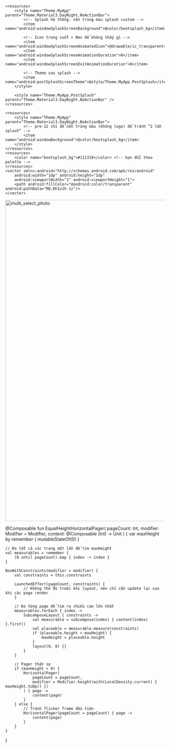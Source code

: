 ```
<resources>
    <style name="Theme.MyApp" parent="Theme.Material3.DayNight.NoActionBar">
        <!-- Splash hệ thống: nền trùng màu splash custom -->
        <item name="android:windowSplashScreenBackground">@color/bootsplash_bg</item>

        <!-- Icon trong suốt + 0ms để không thấy gì -->
        <item name="android:windowSplashScreenAnimatedIcon">@drawable/ic_transparent</item>
        <item name="android:windowSplashScreenAnimationDuration">0</item>
        <item name="android:windowSplashScreenExitAnimationDuration">0</item>

        <!-- Theme sau splash -->
        <item name="android:postSplashScreenTheme">@style/Theme.MyApp.PostSplash</item>
    </style>

    <style name="Theme.MyApp.PostSplash" parent="Theme.Material3.DayNight.NoActionBar" />
</resources>

<resources>
    <style name="Theme.MyApp" parent="Theme.Material3.DayNight.NoActionBar">
        <!-- pre-12 chỉ để nền trùng màu (không logo) để tránh “2 lần splash” -->
        <item name="android:windowBackground">@color/bootsplash_bg</item>
    </style>
</resources>
<resources>
    <color name="bootsplash_bg">#111318</color> <!-- bạn đổi theo palette -->
</resources>
<vector xmlns:android="http://schemas.android.com/apk/res/android"
    android:width="1dp" android:height="1dp"
    android:viewportWidth="1" android:viewportHeight="1">
    <path android:fillColor="@android:color/transparent" android:pathData="M0,0h1v1h-1z"/>
</vector>
```
<img width="761" height="1011" alt="multi_select_photo" src="https://github.com/user-attachments/assets/3ad0878c-6c8b-4cac-b40d-76df727244c2" />


@Composable
fun EqualHeightHorizontalPager(
    pageCount: Int,
    modifier: Modifier = Modifier,
    content: @Composable (Int) -> Unit
) {
    var maxHeight by remember { mutableStateOf(0) }

    // Đo tất cả các trang một lần để tìm maxHeight
    val measurables = remember {
        (0 until pageCount).map { index -> index }
    }

    BoxWithConstraints(modifier = modifier) {
        val constraints = this.constraints

        LaunchedEffect(pageCount, constraints) {
            // Không thể đo trước khi layout, nên chỉ cần update lại sau khi các page render
        }

        // Đo từng page để tìm ra chiều cao lớn nhất
        measurables.forEach { index ->
            SubcomposeLayout { constraints ->
                val measurable = subcompose(index) { content(index) }.first()
                val placeable = measurable.measure(constraints)
                if (placeable.height > maxHeight) {
                    maxHeight = placeable.height
                }
                layout(0, 0) {}
            }
        }

        // Pager thật sự
        if (maxHeight > 0) {
            HorizontalPager(
                pageCount = pageCount,
                modifier = Modifier.height(with(LocalDensity.current) { maxHeight.toDp() })
            ) { page ->
                content(page)
            }
        } else {
            // Tránh flicker frame đầu tiên
            HorizontalPager(pageCount = pageCount) { page ->
                content(page)
            }
        }
    }
}

